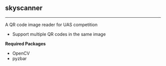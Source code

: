 ## skyscanner<br>
___
A QR code image reader for UAS competition 

- Support multiple QR codes in the same image 


**Required Packages**
- OpenCV
- pyzbar
